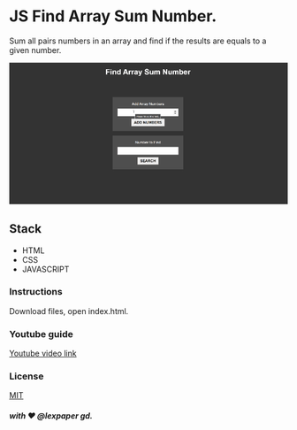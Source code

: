 # JS Find Array Sum Number.

Sum all pairs numbers in an array and find if the results are equals to a given number.

![most used word](/img/arrsum.gif)

## Stack
* HTML
* CSS
* JAVASCRIPT

### Instructions
Download files, open index.html.

### Youtube guide
[Youtube video link]()

### License
[MIT](https://choosealicense.com/licenses/mit/)

##### with ❤️ @lexpaper gd.
